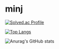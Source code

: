 # minj
[![Solved.ac Profile](http://mazassumnida.wtf/api/v2/generate_badge?boj=ddaa63777)](https://solved.ac/ddaa63777/)

[![Top Langs](https://github-readme-stats.vercel.app/api/top-langs/?username=kimminji-1130&layout=compact)](https://github.com/kimminji-1130/github-readme-stats)

![Anurag's GitHub stats](https://github-readme-stats.vercel.app/api?username=kimminji-1130&show_icons=true&theme=radical)

